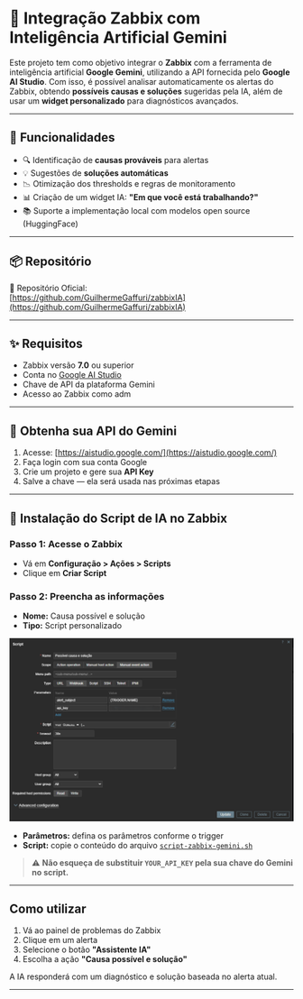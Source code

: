 # 🤖 Integração Zabbix com Inteligência Artificial Gemini

Este projeto tem como objetivo integrar o **Zabbix** com a ferramenta de inteligência artificial **Google Gemini**, utilizando a API fornecida pelo **Google AI Studio**. Com isso, é possível analisar automaticamente os alertas do Zabbix, obtendo **possíveis causas e soluções** sugeridas pela IA, além de usar um **widget personalizado** para diagnósticos avançados.

---

## 🚀 Funcionalidades

- 🔍 Identificação de **causas prováveis** para alertas
- 💡 Sugestões de **soluções automáticas**
- 📉 Otimização dos thresholds e regras de monitoramento
- 📊 Criação de um widget IA: **"Em que você está trabalhando?"**
- 📚 Suporte a implementação local com modelos open source (HuggingFace)

---

## 📦 Repositório

🔗 Repositório Oficial:  
[https://github.com/GuilhermeGaffuri/zabbixIA](https://github.com/GuilhermeGaffuri/zabbixIA)

---

## ✨ Requisitos

- Zabbix versão **7.0** ou superior
- Conta no [Google AI Studio](https://aistudio.google.com/)
- Chave de API da plataforma Gemini
- Acesso ao Zabbix como adm

---

## 🧠 Obtenha sua API do Gemini

1. Acesse: [https://aistudio.google.com/](https://aistudio.google.com/)
2. Faça login com sua conta Google
3. Crie um projeto e gere sua **API Key**
4. Salve a chave — ela será usada nas próximas etapas

---

## 🔧 Instalação do Script de IA no Zabbix

### Passo 1: Acesse o Zabbix
- Vá em **Configuração > Ações > Scripts**
- Clique em **Criar Script**

### Passo 2: Preencha as informações
- **Nome:** Causa possível e solução
- **Tipo:** Script personalizado

 ![Descrição](./images/image.png)

- **Parâmetros:** defina os parâmetros conforme o trigger
- **Script:** copie o conteúdo do arquivo [`script-zabbix-gemini.sh`](https://github.com/GuilhermeGaffuri/zabbixIA/blob/main/script-zabbix-gemini.sh)

> ⚠️ **Não esqueça de substituir `YOUR_API_KEY` pela sua chave do Gemini no script.**



---

## Como utilizar

1. Vá ao painel de problemas do Zabbix
2. Clique em um alerta
3. Selecione o botão **"Assistente IA"**
4. Escolha a ação **"Causa possível e solução"**

A IA responderá com um diagnóstico e solução baseada no alerta atual.

---


